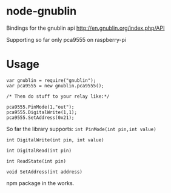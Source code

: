 node-gnublin
============

Bindings for the gnublin api http://en.gnublin.org/index.php/API

Supporting so far only pca9555 on raspberry-pi

Usage
====

```
var gnublin = require("gnublin");
var pca9555 = new gnublin.pca9555();

/* Then do stuff to your relay like:*/

pca9555.PinMode(1,"out");
pca9555.DigitalWrite(1,1);
pca9555.SetAddress(0x21);

```

So far the library supports:
`int PinMode(int pin,int value)`

`int DigitalWrite(int pin, int value)`

`int DigitalRead(int pin)`

`int ReadState(int pin)`

`void SetAddress(int address)`


npm package in the works.